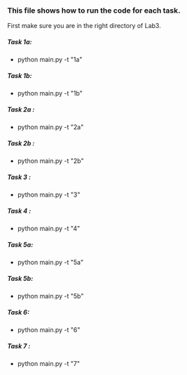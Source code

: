 ### This file shows how to run the code for each task. 

First make sure you are in the right directory of Lab3.

##### Task 1a:
- python main.py -t "1a" 
##### Task 1b:
- python main.py -t "1b"  
##### Task 2a :
- python main.py -t "2a" 
##### Task 2b :
- python main.py -t "2b" 
##### Task 3 :
- python main.py -t "3" 
##### Task 4 :
- python main.py -t "4" 
##### Task 5a:
- python main.py -t "5a" 
##### Task 5b:
- python main.py -t "5b"  
##### Task 6:
- python main.py -t "6" 
##### Task 7 :
- python main.py -t "7" 

